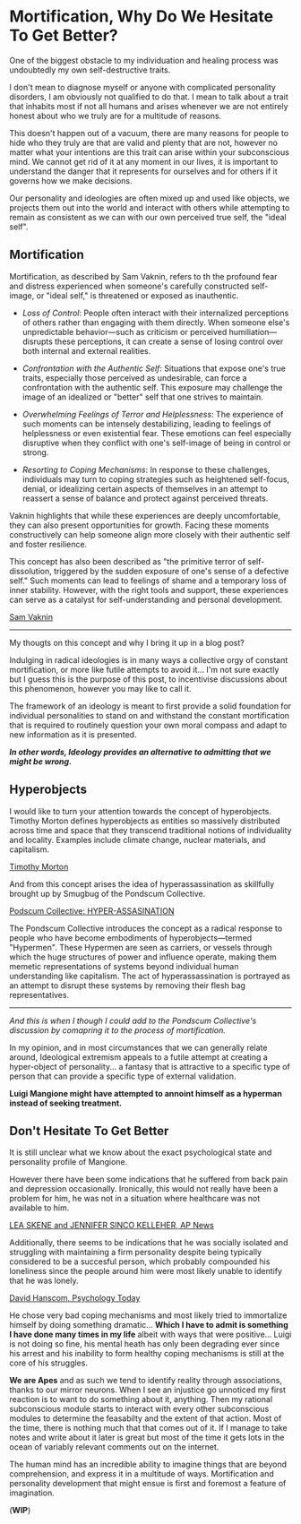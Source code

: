 # Mortification, Why Do We Hesitate To Get Better?

One of the biggest obstacle to my individuation and healing process was undoubtedly my own self-destructive traits.

I don't mean to diagnose myself or anyone with complicated personality disorders, I am obviously not qualified to do that. I mean to talk about a trait that inhabits most if not all humans and arises whenever we are not entirely honest about who we truly are for a multitude of reasons.

This doesn't happen out of a vacuum, there are many reasons for people to hide who they truly are that are valid and plenty that are not, however no matter what your intentions are this trait can arise within your subconscious mind. We cannot get rid of it at any moment in our lives, it is important to understand the danger that it represents for ourselves and for others if it governs how we make decisions.

Our personality and ideologies are often mixed up and used like objects, we projects them out into the world and interact with others while attempting to remain as consistent as we can with our own perceived true self, the "ideal self".

## **Mortification**

Mortification, as described by Sam Vaknin, refers to th the profound fear and distress experienced when someone's carefully constructed self-image, or "ideal self," is threatened or exposed as inauthentic.

+ *Loss of Control*: People often interact with their internalized perceptions of others rather than engaging with them directly. When someone else's unpredictable behavior—such as criticism or perceived humiliation—disrupts these perceptions, it can create a sense of losing control over both internal and external realities.

+ *Confrontation with the Authentic Self*: Situations that expose one's true traits, especially those perceived as undesirable, can force a confrontation with the authentic self. This exposure may challenge the image of an idealized or "better" self that one strives to maintain.

+ *Overwhelming Feelings of Terror and Helplessness*: The experience of such moments can be intensely destabilizing, leading to feelings of helplessness or even existential fear. These emotions can feel especially disruptive when they conflict with one's self-image of being in control or strong.

+ *Resorting to Coping Mechanisms*: In response to these challenges, individuals may turn to coping strategies such as heightened self-focus, denial, or idealizing certain aspects of themselves in an attempt to reassert a sense of balance and protect against perceived threats.

Vaknin highlights that while these experiences are deeply uncomfortable, they can also present opportunities for growth. Facing these moments constructively can help someone align more closely with their authentic self and foster resilience.

This concept has also been described as "the primitive terror of self-dissolution, triggered by the sudden exposure of one's sense of a defective self." Such moments can lead to feelings of shame and a temporary loss of inner stability. However, with the right tools and support, these experiences can serve as a catalyst for self-understanding and personal development.

[Sam Vaknin](https://vaknin-talks.com/transcripts/Narcissistic_Mortification_From_Shame_to_Healing_via_Trauma_Fear_and_Guilt/)

---

My thougts on this concept and why I bring it up in a blog post?

Indulging in radical ideologies is in many ways a collective orgy of constant mortification, or more like futile attempts to avoid it... I'm not sure exactly but I guess this is the purpose of this post, to incentivise discussions about this phenomenon, however you may like to call it.

The framework of an ideology is meant to first provide a solid foundation for individual personalities to stand on and withstand the constant mortification that is required to routinely question your own moral compass and adapt to new information as it is presented.

_**In other words, Ideology provides an alternative to admitting that we might be wrong.**_

## **Hyperobjects**

I would like to turn your attention towards the concept of hyperobjects. Timothy Morton defines hyperobjects as entities so massively distributed across time and space that they transcend traditional notions of individuality and locality. Examples include climate change, nuclear materials, and capitalism.

[Timothy Morton](https://en.wikipedia.org/wiki/Timothy_Morton)

And from this concept arises the idea of hyperassassination as skillfully brought up by Smugbug of the Pondscum Collective.

[Podscum Collective: HYPER-ASSASINATION](https://pondscum.gg/hyper-assassination/)

The Pondscum Collective introduces the concept as a radical response to people who have become embodiments of hyperobjects—termed "Hypermen". These Hypermen are seen as carriers, or vessels through which the huge structures of power and influence operate, making them memetic representations of systems beyond individual human understanding like capitalism. The act of hyperassassination is portrayed as an attempt to disrupt these systems by removing their flesh bag representatives.

---

*And this is when I though I could add to the Pondscum Collective's discussion by comapring it to the process of mortification.*

In my opinion, and in most circumstances that we can generally relate around, Ideological extremism appeals to a futile attempt at creating a hyper-object of personality... a fantasy that is attractive to a specific type of person that can provide a specific type of external validation.

**Luigi Mangione might have attempted to annoint himself as a hyperman instead of seeking treatment.**

## **Don't Hesitate To Get Better**

It is still unclear what we know about the exact psychological state and personality profile of Mangione.

However there have been some indications that he suffered from back pain and depression occasionally. Ironically, this would not really have been a problem for him, he was not in a situation where healthcare was not available to him.

[LEA SKENE and JENNIFER SINCO KELLEHER, AP News](https://apnews.com/article/luigi-mangione-back-surgery-mental-health-35086d2e01089f53db7b95e7b6c683e4#:~:text=Luigi%20Mangione%2C%20the%20suspect%20in,more%20suffering%2C”%20Gulur%20said.)

Additionally, there seems to be indications that he was socially isolated and struggling with maintaining a firm personality despite being typically considered to be a succesful person, which probably compounded his loneliness since the people around him were most likely unable to identify that he was lonely.

[David Hanscom, Psychology Today](https://www.psychologytoday.com/ca/blog/anxiety-another-name-for-pain/202412/mangione-tragedy-pain-isolation-and-the-survival-response)

He chose very bad coping mechanisms and most likely tried to immortalize himself by doing something dramatic... **Which I have to admit is something I have done many times in my life** albeit with ways that were positive... Luigi is not doing so fine, his mental heath has only been degrading ever since his arrest and his inability to form healthy coping mechanisms is still at the core of his struggles.

**We are Apes** and as such we tend to identify reality through associations, thanks to our mirror neurons. When I see an injustice go unnoticed my first reaction is to want to do something about it, anything. Then my rational subconscious module starts to interact with every other subconscious modules to determine the feasabilty and the extent of that action. Most of the time, there is nothing much that that comes out of it. If I manage to take notes and write about it later is great but most of the time it gets lots in the ocean of variably relevant comments out on the internet.

The human mind has an incredible ability to imagine things that are beyond comprehension, and express it in a multitude of ways. Mortification and personality development that might ensue is first and foremost a feature of imagination.

(**WIP**)